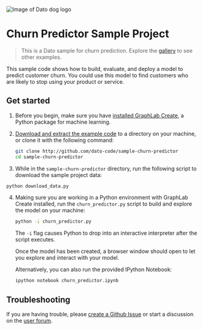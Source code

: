 ![Image of Dato dog logo](https://dato.com/images/dato_logo_124px.png)

# Churn Predictor Sample Project

> This is a Dato sample for churn prediction. Explore the [gallery](https://dato.com/learn/gallery/) to see other examples.  

This sample code shows how to build, evaluate, and deploy a
model to predict customer churn. You could use this model to find
customers who are likely to stop using your product or service.


## Get started

1. Before you begin, make sure you have [installed GraphLab Create](https://dato.com/download/),
   a Python package for machine learning.

2. [Download and extract the example code](https://github.com/dato-code/sample-churn-predictor/archive/master.zip)
   to a directory on your machine, or clone it with the following command:

   ```bash
   git clone http://github.com/dato-code/sample-churn-predictor
   cd sample-churn-predictor
   ```

3. While in the `sample-churn-predictor` directory, run the following script
   to download the sample project data:

  ```bash
  python download_data.py
  ```

4. Making sure you are working in a Python environment with GraphLab Create installed,
   run the `churn_predictor.py` script to build and explore the model on your machine:

   ```bash
   python -i churn_predictor.py
   ```

   The `-i` flag causes Python to drop into an interactive interpreter
   after the script executes.

   Once the model has been created, a browser window should open
   to let you explore and interact with your model.

   Alternatively, you can also run the provided IPython Notebook:

   ```bash
   ipython notebook churn_predictor.ipynb
   ```


## Troubleshooting

If you are having trouble, please [create a Github Issue](https://github.com/dato-code/sample-churn-predictor/issues/new)
or start a discussion on the [user forum](http://forum.dato.com/).
